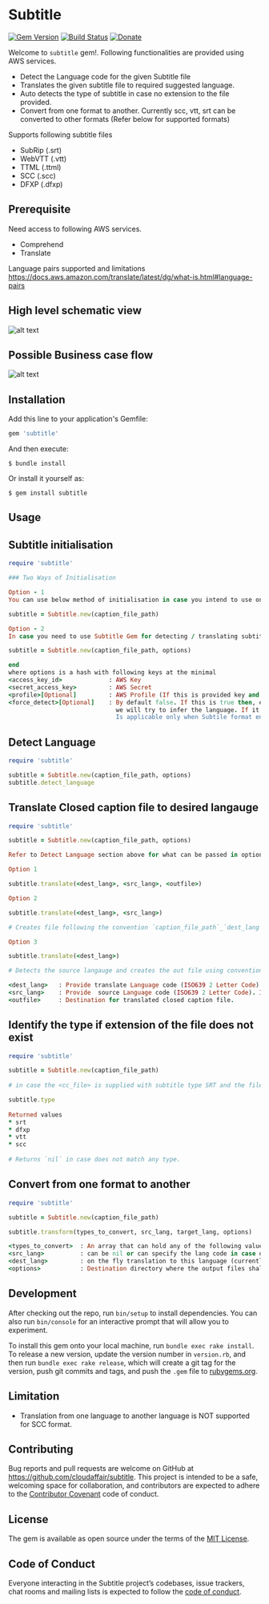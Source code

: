 # Subtitle

[![Gem Version](https://badge.fury.io/rb/subtitle.svg)](https://badge.fury.io/rb/subtitle)
[![Build Status](https://travis-ci.org/cloudaffair/subtitle.svg?branch=master)](https://travis-ci.org/cloudaffair/subtitle)
[![Donate](https://img.shields.io/badge/Donate-PayPal-green.svg)](pgmaheshwaran@gmail.com)

Welcome to `subtitle` gem!. Following functionalities are provided using AWS services.

* Detect the Language code for the given Subtitle file
* Translates the given subtitle file to required suggested language.
* Auto detects the type of subtitle in case no extension to the file provided.
* Convert from one format to another. Currently scc, vtt, srt can be converted to other formats (Refer below for supported formats)

Supports following subtitle files

* SubRip (.srt)
* WebVTT (.vtt) 
* TTML   (.ttml)
* SCC    (.scc)
* DFXP   (.dfxp)

## Prerequisite 
Need access to following AWS services.

* Comprehend
* Translate

Language pairs supported and limitations
https://docs.aws.amazon.com/translate/latest/dg/what-is.html#language-pairs 

## High level schematic view
![alt text](https://github.com/cloudaffair/subtitle/blob/master/misc/subtitle1.png)

## Possible Business case flow
![alt text](https://github.com/cloudaffair/subtitle/blob/master/misc/subtitle2.png)

## Installation

Add this line to your application's Gemfile:

```ruby
gem 'subtitle'
```

And then execute:

    $ bundle install

Or install it yourself as:

    $ gem install subtitle

## Usage

## Subtitle initialisation
```ruby
require 'subtitle'

### Two Ways of Initialisation

Option - 1
You can use below method of initialisation in case you intend to use only transformation functionality.

subtitle = Subtitle.new(caption_file_path)

Option - 2
In case you need to use Subtitle Gem for detecting / translating subtitle, then use below way of initialisation

subtitle = Subtitle.new(caption_file_path, options)

end
where options is a hash with following keys at the minimal
<access_key_id>             : AWS Key
<secret_access_key>         : AWS Secret
<profile>[Optional]         : AWS Profile (If this is provided key and secret is not required)
<force_detect>[Optional]    : By default false. If this is true then, even if the caption file declares the language
                              we will try to infer the language. If it's false, the declared language would be returned. 
                              Is applicable only when Subtile format encapsulates the language information.
```

## Detect Language
```ruby
require 'subtitle'

subtitle = Subtitle.new(caption_file_path, options)
subtitle.detect_language
```

## Translate Closed caption file to desired langauge
```ruby
require 'subtitle'

subtitle = Subtitle.new(caption_file_path, options)

Refer to Detect Language section above for what can be passed in options

Option 1

subtitle.translate(<dest_lang>, <src_lang>, <outfile>)

Option 2

subtitle.translate(<dest_lang>, <src_lang>)

# Creates file following the convention `caption_file_path`_`dest_lang`

Option 3

subtitle.translate(<dest_lang>)

# Detects the source langauge and creates the out file using convention `caption_file_path`_`dest_lang`

<dest_lang>   : Provide translate Language code (ISO639 2 Letter Code)
<src_lang>    : Provide  source Language code (ISO639 2 Letter Code). If not supplied, the source language will be auto detected.
<outfile>     : Destination for translated closed caption file.
```

## Identify the type if extension of the file does not exist
```ruby
require 'subtitle'

subtitle = Subtitle.new(caption_file_path)
 
# in case the <cc_file> is supplied with subtitle type SRT and the file name does not hold extension.

subtitle.type
 
Returned values
* srt
* dfxp
* vtt
* scc
 
# Returns `nil` in case does not match any type.
```

## Convert from one format to another
```ruby
require 'subtitle'

subtitle = Subtitle.new(caption_file_path)

subtitle.transform(types_to_convert, src_lang, target_lang, options)

<types_to_convert>  : An array that can hold any of the following values (dfxp, ttml, srt, vtt, scc)
<src_lang>			: can be nil or can specify the lang code in case of ttml / dfxp to extract only that section of the caption for transformation
<dest_lang>			: on the fly translation to this language (currently not supported)
<options>			: Destination directory where the output files shall be placed

```

## Development 

After checking out the repo, run `bin/setup` to install dependencies. You can also run `bin/console` for an interactive prompt that will allow you to experiment.

To install this gem onto your local machine, run `bundle exec rake install`. To release a new version, update the version number in `version.rb`, and then run `bundle exec rake release`, which will create a git tag for the version, push git commits and tags, and push the `.gem` file to [rubygems.org](https://rubygems.org).

## Limitation
* Translation from one language to another language is NOT supported for SCC format.

## Contributing

Bug reports and pull requests are welcome on GitHub at https://github.com/cloudaffair/subtitle. This project is intended to be a safe, welcoming space for collaboration, and contributors are expected to adhere to the [Contributor Covenant](http://contributor-covenant.org) code of conduct.

## License

The gem is available as open source under the terms of the [MIT License](https://opensource.org/licenses/MIT).

## Code of Conduct

Everyone interacting in the Subtitle project’s codebases, issue trackers, chat rooms and mailing lists is expected to follow the [code of conduct](https://github.com/cloudaffair/subtitle/blob/master/CODE_OF_CONDUCT.md).

